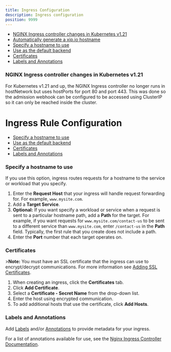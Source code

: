```yaml
---
title: Ingress Configuration 
description: Ingress configuration 
position: 9999
---
```


- [NGINX Ingress controller changes in Kubernetes v1.21](#nginx-ingress-controller-changes-in-Kubernetes-v1-21)
- [Automatically generate a xip.io hostname](#automatically-generate-a-xip-io-hostname)
- [Specify a hostname to use](#specify-a-hostname-to-use)
- [Use as the default backend](#use-as-the-default-backend)
- [Certificates](#certificates)
- [Labels and Annotations](#labels-and-annotations)

### NGINX Ingress controller changes in Kubernetes v1.21

For Kubernetes v1.21 and up, the NGINX Ingress controller no longer runs in hostNetwork but uses hostPorts for port 80 and port 443. This was done so the admission webhook can be configured to be accessed using ClusterIP so it can only be reached inside the cluster.

# Ingress Rule Configuration

- [Specify a hostname to use](#specify-a-hostname-to-use)
- [Use as the default backend](#use-as-the-default-backend)
- [Certificates](#certificates)
- [Labels and Annotations](#labels-and-annotations)

### Specify a hostname to use

If you use this option, ingress routes requests for a hostname to the service or workload that you specify.

1. Enter the **Request Host** that your ingress will handle request forwarding for. For example, `www.mysite.com`.
1. Add a **Target Service**.
1. **Optional:** If you want specify a workload or service when a request is sent to a particular hostname path, add a **Path** for the target. For example, if you want requests for `www.mysite.com/contact-us` to be sent to a different service than `www.mysite.com`, enter `/contact-us` in the **Path** field. Typically, the first rule that you create does not include a path.
1. Enter the **Port** number that each target operates on.
### Certificates
\>**Note:** You must have an SSL certificate that the ingress can use to encrypt/decrypt communications. For more information see [Adding SSL Certificates](https://rancher.com/docs/rancher/v2.6/en/k8s-in-rancher/certificates/).

1. When creating an ingress, click the **Certificates** tab.
1. Click **Add Certificate**.
1. Select a **Certificate - Secret Name** from the drop-down list.
1. Enter the host using encrypted communication.
1. To add additional hosts that use the certificate, click **Add Hosts**.

### Labels and Annotations

Add [Labels](https://kubernetes.io/docs/concepts/overview/working-with-objects/labels/) and/or [Annotations](https://kubernetes.io/docs/concepts/overview/working-with-objects/annotations/) to provide metadata for your ingress.

For a list of annotations available for use, see the [Nginx Ingress Controller Documentation](https://kubernetes.github.io/ingress-nginx/user-guide/nginx-configuration/annotations/).
